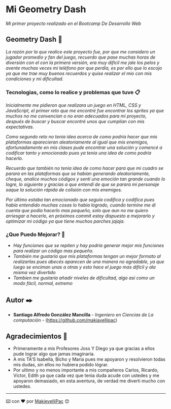  # Mi Geometry Dash

_Mi primer proyecto realizado en el Bootcamp De Desarrollo Web_

## Geometry Dash 🚀

_La razón por la que realice este proyecto fue, por que me considero un jugador promedio y fan del juego, recuerdo que pase muchas horas de diversión con el con la primera versión, era muy difícil me jale los pelos y avente muchas veces mi teléfono por que perdía, es por ello que lo escojo ya que me trae muy buenos recuerdos y quise realizar el mio con mis condiciones y mi dificultad._

### Tecnologias, como lo realice y problemas que tuve 📋

_Inicialmente me pidieron que realizara un juego en HTML, CSS y JavaScript, el primer reto que me encontré fue encontrar los sprites ya que muchos no me convencían o no eran adecuados para mi proyecto, después de buscar y buscar encontré unos que cumplían con mis expectativas._

_Como segundo reto no tenia idea acerca de como podría hacer que mis plataformas aparecieran aleatoriamente al igual que mis enemigos, afortunadamente en mis clases pude encontrar una solución y comencé a codificar tanto y emocionado pues ya tenia una idea de como podría hacerlo._

_Recuerdo que también no tenia idea de como hacer para que mi cuadro se parara en las plataformas que se habían generando aleatoriamente, cheque, analice muchos códigos y sentí una emoción tan grande cuando lo logre, lo siguiente y gracias a que entendí de que se parara mi personaje saque la solución rápida de colisión con mis enemigos._

_Por último estaba tan emocionado que seguía codifica y codifica pues había entendido muchas cosas lo había logrado, cuando termine me di cuenta que podía hacerlo mas pequeño, solo que aun no me quiero arriesgar a hacerlo, en próximos commit estoy dispuesto a mejorarlo y optimizar mi código ya que tiene muchos parches jajaja._


### ¿Que Puedo Mejorar? 🔧

* _Hay funciones que se repiten y hay podría generar mejor mis funciones para realizar un código mas pequeño._
* _También me gustaría que mis plataformas tengan un mejor formato al realizarlas pues abecés aparecen de una manera no agradable, ya que luego se enciman unas a otras y esto hace el juego mas difícil y ala misma vez divertido_
* _Tambien me gustaría añadir niveles de dificultad, algo así como un modo fácil, normal, extremo_


## Autor ✒️

* **Santiago Alfredo González Mancilla** - *Ingeniero en Ciencias de La computación* - (https://github.com/makiavellipac)

## Agradecimientos 🎁

* Primeramente a mis Profesores Joss Y Diego ya que gracias a ellos pude lograr algo que jamas imaginaria.
* A mis TA'S Isabella, Bicho y Maria pues me apoyaron y resolvieron todas mis dudas, sin ellos no hubiera podido lógrar.
* Por ultimo y no menos importante a mis compañeros Carlos, Ricardo, Victor, Edith ya que cada vez que tenia duda acude con ustedes y me apoyaron demasiado, en esta aventura, de verdad me diverti mucho con ustedes.



---
⌨️ con ❤️ por [MakievelliPac](https://github.com/makiavellipac) 😊
